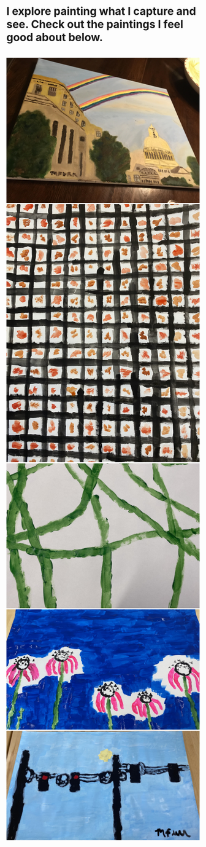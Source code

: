 # I explore painting what I capture and see. Check out the paintings I feel good about below.



<br>



<img class="profile-picture" src="paintings/painting1.jpg">



<img class="profile-picture" src="paintings/painting2.jpg">



<img class="profile-picture" src="paintings/painting3.jpg">



<img class="profile-picture" src="paintings/painting4.jpg">



<img class="profile-picture" src="paintings/painting5.jpg">



<br>

<br>
  
  
  
